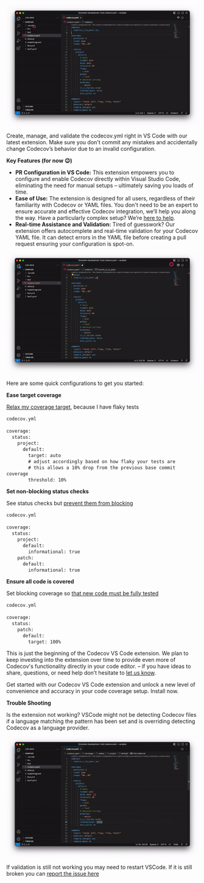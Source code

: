 ![Overview slideshow](/media/4uLz6acpnhnd8SNe37rH.gif)

Create, manage, and validate the codecov.yml right in VS Code with our latest extension. Make sure you don't commit any mistakes and accidentally change Codecov’s behavior due to an invalid configuration.

**Key Features (for now 😉)**

* **PR Configuration in VS Code:** This extension empowers you to configure and enable Codecov directly within Visual Studio Code, eliminating the need for manual setups – ultimately saving you loads of time. 
* **Ease of Use:** The extension is designed for all users, regardless of their familiarity with Codecov or YAML files. You don't need to be an expert to ensure accurate and effective Codecov integration, we’ll help you along the way. Have a particularly complex setup? We’re [here to help](github.com/codecov/feedback). 
* **Real-time Assistance and Validation:** Tired of guesswork? Our extension offers autocomplete and real-time validation for your Codecov YAML file. It can detect errors in the YAML file before creating a pull request ensuring your configuration is spot-on. 

![Validate configuration against Codecov servers](/media/PmGGVqo9jNHEE1yfYW9l.gif)



Here are some quick configurations to get you started:  

**Ease target coverage**

[Relax my coverage target](https://docs.codecov.com/docs/commit-status#threshold), because I have flaky tests


```
codecov.yml

coverage:
  status:
    project:
      default:
        target: auto
        # adjust accordingly based on how flaky your tests are
        # this allows a 10% drop from the previous base commit coverage
        threshold: 10%
```


**Set non-blocking status checks**

See status checks but [prevent them from blocking](https://docs.codecov.com/docs/commit-status#informational)


```
codecov.yml

coverage:
  status:
    project:
      default:
        informational: true
    patch:
      default:
        informational: true
```


**Ensure all code is covered**

Set blocking coverage so [that new code must be fully tested](https://docs.codecov.com/docs/commit-status#patch-status)


```
codecov.yml

coverage:
  status:
    patch:
      default:
        target: 100%
```


This is just the beginning of the Codecov VS Code extension. We plan to keep investing into the extension over time to provide even more of Codecov's functionality directly in your code editor. – if you have ideas to share, questions, or need help don’t hesitate to [let us know](https://github.com/codecov/feedback). 

Get started with our Codecov VS Code extension and unlock a new level of convenience and accuracy in your code coverage setup. Install now.



**Trouble Shooting**

Is the extension not working? VSCode might not be detecting Codecov files if a language matching the pattern has been set and is overriding detecting Codecov as a language provider.

![How to set Codecov as the language of a Codecov config file](/media/Codecov%20+%20VSCode%20(Troubleshoot).gif)


If validation is still not working you may need to restart VSCode. If it is still broken you can [report the issue here](https://github.com/codecov/vscode/issues)
